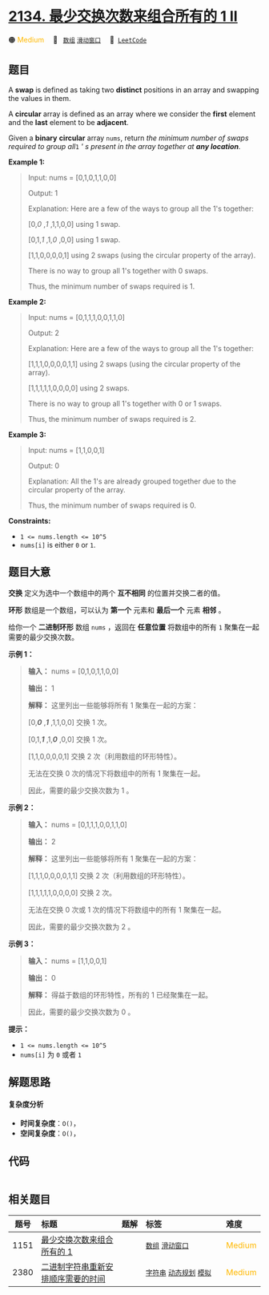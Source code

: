 # [2134. 最少交换次数来组合所有的 1 II](https://leetcode.com/problems/minimum-swaps-to-group-all-1s-together-ii)

🟠 <font color=#ffb800>Medium</font>&emsp; 🔖&ensp; [`数组`](/outline/tag/array.md) [`滑动窗口`](/outline/tag/sliding-window.md)&emsp; 🔗&ensp;[`LeetCode`](https://leetcode.com/problems/minimum-swaps-to-group-all-1s-together-ii)

## 题目

A **swap** is defined as taking two **distinct** positions in an array and
swapping the values in them.

A **circular** array is defined as an array where we consider the **first**
element and the **last** element to be **adjacent**.

Given a **binary** **circular** array `nums`, return _the minimum number of
swaps required to group all_`1` _' s present in the array together at **any
location**_.



**Example 1:**

> Input: nums = [0,1,0,1,1,0,0]
> 
> Output: 1
> 
> Explanation: Here are a few of the ways to group all the 1's together:
> 
> [0,_0_ ,_1_ ,1,1,0,0] using 1 swap.
> 
> [0,1,_1_ ,1,_0_ ,0,0] using 1 swap.
> 
> [1,1,0,0,0,0,1] using 2 swaps (using the circular property of the array).
> 
> There is no way to group all 1's together with 0 swaps.
> 
> Thus, the minimum number of swaps required is 1.

**Example 2:**

> Input: nums = [0,1,1,1,0,0,1,1,0]
> 
> Output: 2
> 
> Explanation: Here are a few of the ways to group all the 1's together:
> 
> [1,1,1,0,0,0,0,1,1] using 2 swaps (using the circular property of the array).
> 
> [1,1,1,1,1,0,0,0,0] using 2 swaps.
> 
> There is no way to group all 1's together with 0 or 1 swaps.
> 
> Thus, the minimum number of swaps required is 2.

**Example 3:**

> Input: nums = [1,1,0,0,1]
> 
> Output: 0
> 
> Explanation: All the 1's are already grouped together due to the circular property of the array.
> 
> Thus, the minimum number of swaps required is 0.

**Constraints:**

  * `1 <= nums.length <= 10^5`
  * `nums[i]` is either `0` or `1`.


## 题目大意

**交换** 定义为选中一个数组中的两个 **互不相同** 的位置并交换二者的值。

**环形** 数组是一个数组，可以认为 **第一个** 元素和 **最后一个** 元素 **相邻** 。

给你一个 **二进制环形** 数组 `nums` ，返回在 **任意位置** 将数组中的所有 `1` 聚集在一起需要的最少交换次数。



**示例 1：**

> 
> 
> 
> 
> 
> **输入：** nums = [0,1,0,1,1,0,0]
> 
> **输出：** 1
> 
> **解释：** 这里列出一些能够将所有 1 聚集在一起的方案：
> 
> [0,**_0_** ,_**1**_ ,1,1,0,0] 交换 1 次。
> 
> [0,1,_**1**_ ,1,_**0**_ ,0,0] 交换 1 次。
> 
> [1,1,0,0,0,0,1] 交换 2 次（利用数组的环形特性）。
> 
> 无法在交换 0 次的情况下将数组中的所有 1 聚集在一起。
> 
> 因此，需要的最少交换次数为 1 。
> 
> 

**示例 2：**

> 
> 
> 
> 
> 
> **输入：** nums = [0,1,1,1,0,0,1,1,0]
> 
> **输出：** 2
> 
> **解释：** 这里列出一些能够将所有 1 聚集在一起的方案：
> 
> [1,1,1,0,0,0,0,1,1] 交换 2 次（利用数组的环形特性）。
> 
> [1,1,1,1,1,0,0,0,0] 交换 2 次。
> 
> 无法在交换 0 次或 1 次的情况下将数组中的所有 1 聚集在一起。
> 
> 因此，需要的最少交换次数为 2 。
> 
> 

**示例 3：**

> 
> 
> 
> 
> 
> **输入：** nums = [1,1,0,0,1]
> 
> **输出：** 0
> 
> **解释：** 得益于数组的环形特性，所有的 1 已经聚集在一起。
> 
> 因此，需要的最少交换次数为 0 。



**提示：**

  * `1 <= nums.length <= 10^5`
  * `nums[i]` 为 `0` 或者 `1`


## 解题思路

#### 复杂度分析

- **时间复杂度**：`O()`，
- **空间复杂度**：`O()`，

## 代码

```javascript

```

## 相关题目

<!-- prettier-ignore -->
| 题号 | 标题 | 题解 | 标签 | 难度 |
| :------: | :------ | :------: | :------ | :------ |
| 1151 | [最少交换次数来组合所有的 1](https://leetcode.com/problems/minimum-swaps-to-group-all-1s-together) |  |  [`数组`](/outline/tag/array.md) [`滑动窗口`](/outline/tag/sliding-window.md) | <font color=#ffb800>Medium</font> |
| 2380 | [二进制字符串重新安排顺序需要的时间](https://leetcode.com/problems/time-needed-to-rearrange-a-binary-string) |  |  [`字符串`](/outline/tag/string.md) [`动态规划`](/outline/tag/dynamic-programming.md) [`模拟`](/outline/tag/simulation.md) | <font color=#ffb800>Medium</font> |

<style>
.blue {
    background-color: #096dd9;
    padding: 0.25rem 0.5rem;
    margin: 0;
    font-size: 0.85em;
    border-radius: 3px;
    color: white;
    font-weight: 500;
}
table th:first-of-type { width: 10%; }
table th:nth-of-type(2) { width: 35%; }
table th:nth-of-type(3) { width: 10%; }
table th:nth-of-type(4) { width: 35%; }
table th:nth-of-type(5) { width: 10%; }
</style>
